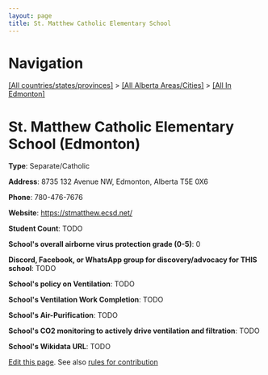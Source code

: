 ```yaml
---
layout: page
title: St. Matthew Catholic Elementary School
---
```

# Navigation

[[All countries/states/provinces]](../../..) > [[All Alberta Areas/Cities]](../..) > [[All In Edmonton]](..)

# St. Matthew Catholic Elementary School (Edmonton)

**Type**: Separate/Catholic

**Address**: 8735 132 Avenue NW, Edmonton, Alberta T5E 0X6

**Phone**: 780-476-7676

**Website**: <https://stmatthew.ecsd.net/>

**Student Count**: TODO

**School's overall airborne virus protection grade (0-5)**: 0

**Discord, Facebook, or WhatsApp group for discovery/advocacy for THIS school**: TODO

**School's policy on Ventilation**: TODO

**School's Ventilation Work Completion**: TODO

**School's Air-Purification**: TODO

**School's CO2 monitoring to actively drive ventilation and filtration**: TODO

**School's Wikidata URL**: TODO


[Edit this page](https://github.com/ventilate-schools/AB/edit/main/./Edmonton/St._Matthew_Catholic_Elementary_School.md). See also [rules for contribution](../../../contribution-rules/)